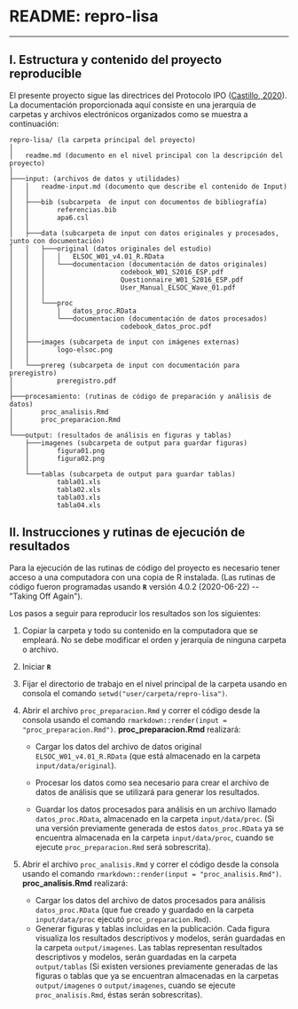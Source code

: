 # README: repro-lisa

---
## I. Estructura y contenido del proyecto reproducible

El presente proyecto sigue las directrices del Protocolo IPO ([Castillo, 2020](https://juancarloscastillo.github.io/ipo/index_es.html)). La documentación proporcionada aquí consiste en una jerarquía de carpetas y archivos electrónicos organizados como se muestra a continuación:

```
repro-lisa/ (la carpeta principal del proyecto)
│
│   readme.md (documento en el nivel principal con la descripción del proyecto)
│
├───input: (archivos de datos y utilidades)
│   │   readme-input.md (documento que describe el contenido de Input)
│   │
│   ├───bib (subcarpeta  de input con documentos de bibliografía)
│   │       referencias.bib
│   │       apa6.csl
│   │
│   ├───data (subcarpeta de input con datos originales y procesados, junto con documentación)
│   │   ├───original (datos originales del estudio)
│   │   │   │   ELSOC_W01_v4.01_R.RData
│   │   │   └───documentacion (documentación de datos originales)
│   │   │                   codebook_W01_S2016_ESP.pdf
│   │   │                   Questionnaire_W01_S2016_ESP.pdf
│   │   │                   User_Manual_ELSOC_Wave_01.pdf        
│   │   │
│   │   └───proc
│   │       │   datos_proc.RData
│   │       └───documentacion (documentación de datos procesados)
│   │                       codebook_datos_proc.pdf
│   │
│   ├───images (subcarpeta de input con imágenes externas)
│   │       logo-elsoc.png
│   │
│   └───prereg (subcarpeta de input con documentación para preregistro)
│           preregistro.pdf
│
├───procesamiento: (rutinas de código de preparación y análisis de datos)
│       proc_analisis.Rmd
│       proc_preparacion.Rmd
│
└───output: (resultados de análisis en figuras y tablas)  
    ├───imagenes (subcarpeta de output para guardar figuras)
    │       figura01.png
    │       figura02.png
    │
    └───tablas (subcarpeta de output para guardar tablas)
            tabla01.xls
            tabla02.xls
            tabla03.xls                
            tabla04.xls                        
```
## II. Instrucciones y rutinas de ejecución de resultados

Para la ejecución de las rutinas de código del proyecto es necesario tener acceso a una computadora con una copia de R instalada. (Las rutinas de código fueron programadas usando **`R`** versión 4.0.2 (2020-06-22) -- "Taking Off Again").

Los pasos a seguir para reproducir los resultados son los siguientes:

1. Copiar la carpeta y todo su contenido en la computadora que se empleará. No se debe modificar el orden y jerarquía de ninguna carpeta o archivo.
2. Iniciar **`R`**
3.  Fijar el directorio de trabajo en el nivel principal de la carpeta usando en consola el comando `setwd("user/carpeta/repro-lisa")`.
4. Abrir el archivo `proc_preparacion.Rmd` y correr el código desde la consola usando el comando `rmarkdown::render(input = "proc_preparacion.Rmd")`. **proc_preparacion.Rmd** realizará:

     - Cargar los datos del archivo de datos original `ELSOC_W01_v4.01_R.RData` (que está almacenado en la carpeta `input/data/original`).

    - Procesar los datos como sea necesario para crear el archivo de datos de análisis que se utilizará para generar los resultados.

     - Guardar los datos procesados para análisis en un archivo llamado `datos_proc.RData`, almacenado en la carpeta `input/data/proc`.  (Si una versión previamente generada de estos `datos_proc.RData` ya se encuentra almacenada en la carpeta `input/data/proc`, cuando se ejecute `proc_preparacion.Rmd` será sobrescrita).


5. Abrir el archivo `proc_analisis.Rmd` y correr el código desde la consola usando el comando `rmarkdown::render(input = "proc_analisis.Rmd")`. **proc_analisis.Rmd** realizará:

   - Cargar los datos del archivo de datos procesados para análisis `datos_proc.RData` (que fue creado y guardado en la carpeta `input/data/proc` ejecutó `proc_preparacion.Rmd`).
    - Generar figuras y tablas incluidas en la publicación. Cada figura visualiza los resultados descriptivos y modelos, serán guardadas en la carpeta `output/imagenes`. Las tablas representan resultados descriptivos y modelos, serán guardadas en la carpeta `output/tablas` (Si existen versiones previamente generadas de las figuras o tablas que ya se encuentran almacenadas en la carpetas `output/imagenes` o `output/imagenes`, cuando se ejecute `proc_analisis.Rmd`, éstas serán sobrescritas).
